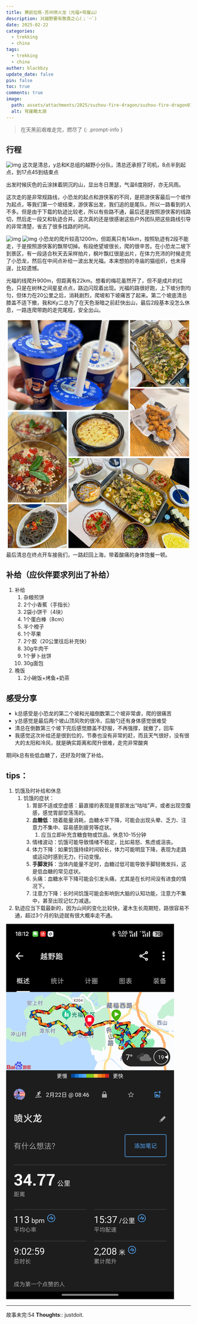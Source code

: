 ```yaml
---
title: 赛前拉练-苏州喷火龙（光福+穹窿山）
description: 对越野要有敬畏之心(；′⌒`)
date: 2025-02-22
categories:
  - trekking
  - china
tags:
  - trekking
  - china
auther: blackbzy
update_date: false
pin: false
toc: true
comments: true
image:
  path: assets/attachments/2025/suzhou-fire-dragon/suzhou-fire-dragon01.jpg
  alt: 穹窿瞰太湖
---
```


> 在天黑前艰难走完，燃尽了
{: .prompt-info }

## 行程
![img](assets/attachments/2025/suzhou-fire-dragon/suzhou-fire-dragon02.jpg)
这次是清总，y总和K总组的越野小分队，清总还承担了司机，8点半到起点，到17点45到结束点

出发时候灰色的云涂抹着阴沉的山，显出冬日萧瑟，气温6度刚好，亦无风雨。

这次走的是非常规路线，小恐龙的起点和游侠客的不同，是把游侠客最后一个坡作为起点，等我们第一个坡结束，游侠客出发，我们追的是尾队，所以一路看到的人不多。但是由于下载的轨迹比较老，所以有些路不通，最后还是按照游侠客的线路切，然后走一段又和轨迹合并。这次真的还是很感谢这些户外团队把这些路线引导的非常清楚，省去了很多找路的时间。

![img](assets/attachments/2025/suzhou-fire-dragon/suzhou-fire-dragon03.jpg)
![img](assets/attachments/2025/suzhou-fire-dragon/suzhou-fire-dragon04.jpg)
小恐龙的爬升较高1200m，但距离只有14km，按照轨迹有2段不能走，于是按照游侠客的飘带切掉。有段绝望坡很长，爬的很辛苦。在小恐龙二坡下到景区，有一段适合秋天去采样拍片，枫叶飘红很是出片，在体力充沛的时候走完了小恐龙，然后在中间点补给一波出发光福。本来想拍的寺庙的猫组织，也未得逞，比较遗憾。

光福的线爬升900m，但距离有22km。想看的梅花虽然开了，但不是成片的红色，只是在树林之间星星点点，路边闪现着出现。光福的路很好跑，上下坡分割均匀，但体力在20公里之后，消耗剧烈，爬坡和下坡痛苦了起来。第二个坡底清总膝盖不适下撤，我和Ky二总为了在天色渐暗之前赶快出山，最后2段基本没怎么休息，一路连爬带跑的走完尾程，安全出山。

![img](assets/attachments/2025/suzhou-fire-dragon/suzhou-fire-dragon05.jpg)
最后清总在终点开车接我们，一路赶回上海，带着酸痛的身体饱餐一顿。

## 补给（应伙伴要求列出了补给）
1. 补给
   1. 杂粮煎饼
   2. 2个小香蕉（手指长）
   3. 2袋小饼干（4块）
   4. 1个蛋白棒（8cm）
   5. 半个橙子
   6. 1个苹果
   7. 2个胶（20公里往后补充快）
   8. 30g牛肉干
   9.  1个萝卜丝饼
   10. 30g面包
2.  晚饭
    1.  2小碗饭+烤鱼+奶茶

## 感受分享
- k总感受是小恐龙的第二个坡和光福倒数第二个坡非常虐，爬的很痛苦
- y总感觉是最后两个坡山顶风吹的很冷，后脑勺还有身体感觉很难受
- 清总在倒数第三个坡下完后感觉膝盖不舒服，不再强撑，就撤了，回车
- 我感觉这次补给还是很到位的，节奏也没有非常的赶，而且天气很好，没有很大的太阳和冷风，就是确实距离和爬升很难，走完非常酸爽

期间k总有些低血糖了，还好及时做了补给。

## tips：
1. 饥饿及时补给和休息
	1. 饥饿的症状：
		1. 胃部不适或空虚感：最直接的表现是胃部发出“咕咕”声，或者出现空腹感，感觉胃部空荡荡的。
		2. **血糖低**：随着能量消耗，血糖水平下降，可能会出现头晕、乏力、注意力不集中、容易感到疲劳等症状。
			1. 应当立即补充含糖食物或饮品，休息10-15分钟
		3. 情绪波动：饥饿可能导致情绪不稳定，比如易怒、焦虑或沮丧。
		4. 体力下降：如果饥饿持续时间较长，体力可能明显下降，表现为走路或运动时感到无力，行动变慢。
		5. **手脚发抖**：当体内能量不足时，血糖过低可能导致手脚轻微发抖，这是低血糖的常见症状。
		6. 头痛：血糖水平下降可能会引发头痛，尤其是在长时间没有进食的情况下。
		7. 注意力下降：长时间饥饿可能会影响到大脑的认知功能，注意力不集中，甚至出现记忆力减退。
2. 轨迹应当下载最新的，因为山间的变化比较快，灌木生长周期短，路很容易不通，超过3个月的轨迹就有很大概率走不通。


![img](assets/attachments/2025/suzhou-fire-dragon/suzhou-fire-dragon06.jpg)

---
故事未完:54
**Thoughts**:: justdoit.
